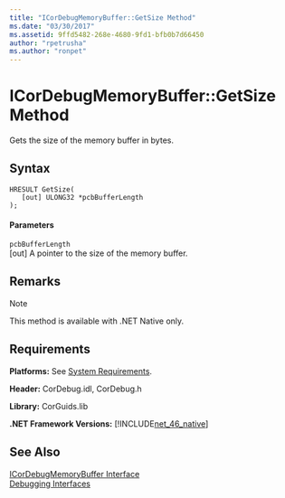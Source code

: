 ```yaml
---
title: "ICorDebugMemoryBuffer::GetSize Method"
ms.date: "03/30/2017"
ms.assetid: 9ffd5482-268e-4680-9fd1-bfb0b7d66450
author: "rpetrusha"
ms.author: "ronpet"
---
```

# ICorDebugMemoryBuffer::GetSize Method
Gets the size of the memory buffer in bytes.  
  
## Syntax  
  
```  
HRESULT GetSize(  
   [out] ULONG32 *pcbBufferLength  
);  
```  
  
#### Parameters  
 `pcbBufferLength`  
 [out] A pointer to the size of the memory buffer.  
  
## Remarks  
  
> [!NOTE]
>  This method is available with .NET Native only.  
  
## Requirements  
 **Platforms:** See [System Requirements](../../../../docs/framework/get-started/system-requirements.md).  
  
 **Header:** CorDebug.idl, CorDebug.h  
  
 **Library:** CorGuids.lib  
  
 **.NET Framework Versions:** [!INCLUDE[net_46_native](../../../../includes/net-46-native-md.md)]  
  
## See Also  
 [ICorDebugMemoryBuffer Interface](../../../../docs/framework/unmanaged-api/debugging/icordebugmemorybuffer-interface.md)  
 [Debugging Interfaces](../../../../docs/framework/unmanaged-api/debugging/debugging-interfaces.md)
